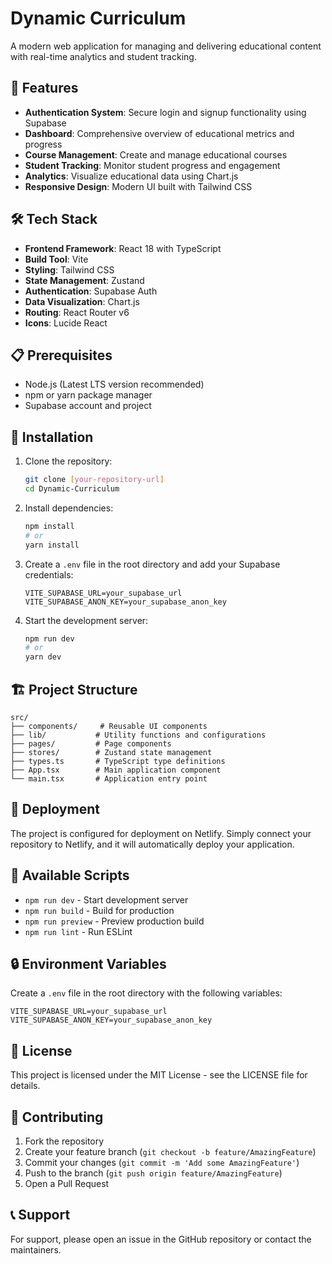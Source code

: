 # Dynamic Curriculum

A modern web application for managing and delivering educational content with real-time analytics and student tracking.

## 🚀 Features

- **Authentication System**: Secure login and signup functionality using Supabase
- **Dashboard**: Comprehensive overview of educational metrics and progress
- **Course Management**: Create and manage educational courses
- **Student Tracking**: Monitor student progress and engagement
- **Analytics**: Visualize educational data using Chart.js
- **Responsive Design**: Modern UI built with Tailwind CSS

## 🛠️ Tech Stack

- **Frontend Framework**: React 18 with TypeScript
- **Build Tool**: Vite
- **Styling**: Tailwind CSS
- **State Management**: Zustand
- **Authentication**: Supabase Auth
- **Data Visualization**: Chart.js
- **Routing**: React Router v6
- **Icons**: Lucide React

## 📋 Prerequisites

- Node.js (Latest LTS version recommended)
- npm or yarn package manager
- Supabase account and project

## 🔧 Installation

1. Clone the repository:
   ```bash
   git clone [your-repository-url]
   cd Dynamic-Curriculum
   ```

2. Install dependencies:
   ```bash
   npm install
   # or
   yarn install
   ```

3. Create a `.env` file in the root directory and add your Supabase credentials:
   ```
   VITE_SUPABASE_URL=your_supabase_url
   VITE_SUPABASE_ANON_KEY=your_supabase_anon_key
   ```

4. Start the development server:
   ```bash
   npm run dev
   # or
   yarn dev
   ```

## 🏗️ Project Structure

```
src/
├── components/     # Reusable UI components
├── lib/           # Utility functions and configurations
├── pages/         # Page components
├── stores/        # Zustand state management
├── types.ts       # TypeScript type definitions
├── App.tsx        # Main application component
└── main.tsx       # Application entry point
```

## 🚀 Deployment

The project is configured for deployment on Netlify. Simply connect your repository to Netlify, and it will automatically deploy your application.

## 📝 Available Scripts

- `npm run dev` - Start development server
- `npm run build` - Build for production
- `npm run preview` - Preview production build
- `npm run lint` - Run ESLint

## 🔒 Environment Variables

Create a `.env` file in the root directory with the following variables:

```env
VITE_SUPABASE_URL=your_supabase_url
VITE_SUPABASE_ANON_KEY=your_supabase_anon_key
```

## 📄 License

This project is licensed under the MIT License - see the LICENSE file for details.

## 👥 Contributing

1. Fork the repository
2. Create your feature branch (`git checkout -b feature/AmazingFeature`)
3. Commit your changes (`git commit -m 'Add some AmazingFeature'`)
4. Push to the branch (`git push origin feature/AmazingFeature`)
5. Open a Pull Request

## 📞 Support

For support, please open an issue in the GitHub repository or contact the maintainers. 